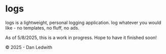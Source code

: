 # logs

logs is a lightweight, personal logging application.
log whatever you would like - no templates, no fluff, no ads.

As of 5/8/2025, this is a work in progress. Hope to have it finished soon!

&copy; 2025 - Dan Ledwith
